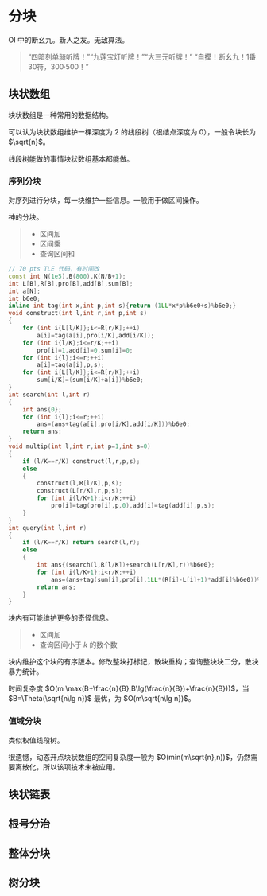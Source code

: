 # 分块

OI 中的断幺九。新人之友。无敌算法。

> “四暗刻单骑听牌！”“九莲宝灯听牌！”“大三元听牌！”
> “自摸！断幺九！1番30符，300·500！”

## 块状数组

块状数组是一种常用的数据结构。

可以认为块状数组维护一棵深度为 $2$ 的线段树（根结点深度为 $0$），一般令块长为 $\sqrt{n}$。

线段树能做的事情块状数组基本都能做。

### 序列分块

对序列进行分块，每一块维护一些信息。一般用于做区间操作。

神的分块。

> - 区间加
> - 区间乘
> - 查询区间和

```cpp
// 70 pts TLE 代码，有时间改
const int N(1e5),B(800),K(N/B+1);
int L[B],R[B],pro[B],add[B],sum[B];
int a[N];
int b6e0;
inline int tag(int x,int p,int s){return (1LL*x*p%b6e0+s)%b6e0;}
void construct(int l,int r,int p,int s)
{
    for (int i{L[l/K]};i<=R[r/K];++i)
        a[i]=tag(a[i],pro[i/K],add[i/K]);
    for (int i{l/K};i<=r/K;++i)
        pro[i]=1,add[i]=0,sum[i]=0;
    for (int i{l};i<=r;++i)
        a[i]=tag(a[i],p,s);
    for (int i{L[l/K]};i<=R[r/K];++i)
        sum[i/K]=(sum[i/K]+a[i])%b6e0;
}
int search(int l,int r)
{
    int ans{0};
    for (int i{l};i<=r;++i)
        ans=(ans+tag(a[i],pro[i/K],add[i/K]))%b6e0;
    return ans;
}
void multip(int l,int r,int p=1,int s=0)
{
    if (l/K==r/K) construct(l,r,p,s);
    else
    {
        construct(l,R[l/K],p,s);
        construct(L[r/K],r,p,s);
        for (int i{l/K+1};i<r/K;++i)
            pro[i]=tag(pro[i],p,0),add[i]=tag(add[i],p,s);
    }
}
int query(int l,int r)
{
    if (l/K==r/K) return search(l,r);
    else
    {
        int ans{(search(l,R[l/K])+search(L[r/K],r))%b6e0};
        for (int i{l/K+1};i<r/K;++i)
            ans=(ans+tag(sum[i],pro[i],1LL*(R[i]-L[i]+1)*add[i]%b6e0))%b6e0;
        return ans;
    }
}
```

块内有可能维护更多的奇怪信息。

> - 区间加
> - 查询区间小于 $k$ 的数个数

块内维护这个块的有序版本。修改整块打标记，散块重构；查询整块块二分，散块暴力统计。

时间复杂度 $O(m \max(B+\frac{n}{B},B\lg(\frac{n}{B})+\frac{n}{B}))$，当 $B=\Theta(\sqrt{n\lg n})$ 最优，为 $O(m\sqrt{n\lg n})$。

### 值域分块

类似权值线段树。

很遗憾，动态开点块状数组的空间复杂度一般为 $O(min(m\sqrt{n},n))$，仍然需要离散化，所以该项技术未被应用。

## 块状链表

## 根号分治

## 整体分块

## 树分块